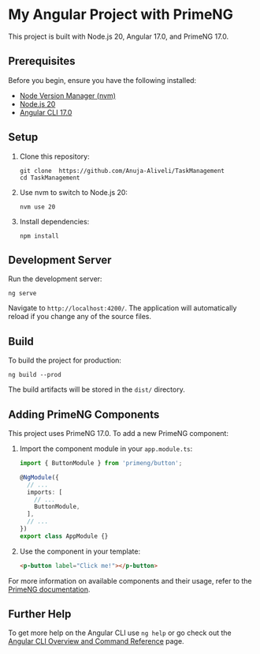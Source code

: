 # My Angular Project with PrimeNG

This project is built with Node.js 20, Angular 17.0, and PrimeNG 17.0.

## Prerequisites

Before you begin, ensure you have the following installed:

- [Node Version Manager (nvm)](https://github.com/nvm-sh/nvm)
- [Node.js 20](https://nodejs.org/)
- [Angular CLI 17.0](https://angular.io/cli)

## Setup

1. Clone this repository:

   ```
   git clone  https://github.com/Anuja-Aliveli/TaskManagement
   cd TaskManagement
   ```

2. Use nvm to switch to Node.js 20:

   ```
   nvm use 20
   ```

3. Install dependencies:
   ```
   npm install
   ```

## Development Server

Run the development server:

```
ng serve
```

Navigate to `http://localhost:4200/`. The application will automatically reload if you change any of the source files.

## Build

To build the project for production:

```
ng build --prod
```

The build artifacts will be stored in the `dist/` directory.

## Adding PrimeNG Components

This project uses PrimeNG 17.0. To add a new PrimeNG component:

1. Import the component module in your `app.module.ts`:

   ```typescript
   import { ButtonModule } from 'primeng/button';

   @NgModule({
     // ...
     imports: [
       // ...
       ButtonModule,
     ],
     // ...
   })
   export class AppModule {}
   ```

2. Use the component in your template:
   ```html
   <p-button label="Click me!"></p-button>
   ```

For more information on available components and their usage, refer to the [PrimeNG documentation](https://primeng.org/installation).

## Further Help

To get more help on the Angular CLI use `ng help` or go check out the [Angular CLI Overview and Command Reference](https://angular.io/cli) page.

